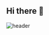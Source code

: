 ## Hi there 👋
![header](https://capsule-render.vercel.app/api?type=wave&color=auto&height=300&section=header&text=I'm+Sohyun,+Full+Stack+Developer%20render&fontSize=90)
<!--
**hyunsoda/hyunsoda** is a ✨ _special_ ✨ repository because its `README.md` (this file) appears on your GitHub profile.

Here are some ideas to get you started:

- 🔭 I’m currently working on ...
- 🌱 I’m currently learning ...
- 👯 I’m looking to collaborate on ...
- 🤔 I’m looking for help with ...
- 💬 Ask me about ...
- 📫 How to reach me: ...
- 😄 Pronouns: ...
- ⚡ Fun fact: ...
-->
